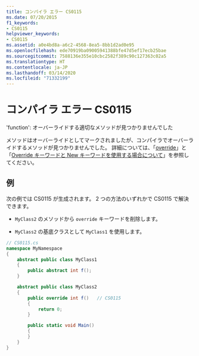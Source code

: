 ```yaml
---
title: コンパイラ エラー CS0115
ms.date: 07/20/2015
f1_keywords:
- CS0115
helpviewer_keywords:
- CS0115
ms.assetid: a0e4bd8a-a6c2-4568-8ea5-8bb1d2ad0e95
ms.openlocfilehash: ede70919ba09005941388bfe47d5ef17ecb25bae
ms.sourcegitcommit: 7588136e355e10cbc2582f389c90c127363c02a5
ms.translationtype: HT
ms.contentlocale: ja-JP
ms.lasthandoff: 03/14/2020
ms.locfileid: "71332199"
---
```

# <a name="compiler-error-cs0115"></a>コンパイラ エラー CS0115

'function': オーバーライドする適切なメソッドが見つかりませんでした

 メソッドはオーバーライドとしてマークされましたが、コンパイラでオーバーライドするメソッドが見つかりませんでした。 詳細については、「[override](../keywords/override.md)」と「[Override キーワードと New キーワードを使用する場合について](../../programming-guide/classes-and-structs/knowing-when-to-use-override-and-new-keywords.md)」を参照してください。

## <a name="example"></a>例

 次の例では CS0115 が生成されます。 2 つの方法のいずれかで CS0115 で解決できます。

- `MyClass2` のメソッドから `override` キーワードを削除します。

- `MyClass2` の基底クラスとして `MyClass1` を使用します。

```csharp
// CS0115.cs
namespace MyNamespace
{
    abstract public class MyClass1
    {
        public abstract int f();
    }

    abstract public class MyClass2
    {
        public override int f()   // CS0115
        {
            return 0;
        }

        public static void Main()
        {
        }
    }
}
```
